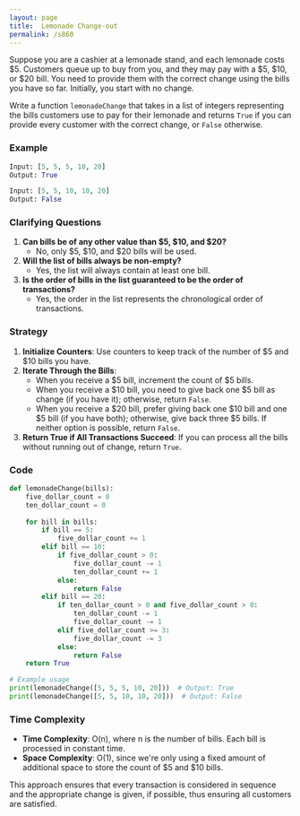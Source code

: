 ```yaml
---
layout: page
title:  Lemonade Change-out
permalink: /s860
---
```

Suppose you are a cashier at a lemonade stand, and each lemonade costs $5. Customers queue up to buy from you, and they may pay with a $5, $10, or $20 bill. You need to provide them with the correct change using the bills you have so far. Initially, you start with no change.

Write a function `lemonadeChange` that takes in a list of integers representing the bills customers use to pay for their lemonade and returns `True` if you can provide every customer with the correct change, or `False` otherwise.

### Example
```python
Input: [5, 5, 5, 10, 20]
Output: True

Input: [5, 5, 10, 10, 20]
Output: False
```

### Clarifying Questions
1. **Can bills be of any other value than $5, $10, and $20?**
    - No, only $5, $10, and $20 bills will be used.
2. **Will the list of bills always be non-empty?**
    - Yes, the list will always contain at least one bill.
3. **Is the order of bills in the list guaranteed to be the order of transactions?**
    - Yes, the order in the list represents the chronological order of transactions.

### Strategy
1. **Initialize Counters**: Use counters to keep track of the number of $5 and $10 bills you have.
2. **Iterate Through the Bills**:
    - When you receive a $5 bill, increment the count of $5 bills.
    - When you receive a $10 bill, you need to give back one $5 bill as change (if you have it); otherwise, return `False`.
    - When you receive a $20 bill, prefer giving back one $10 bill and one $5 bill (if you have both); otherwise, give back three $5 bills. If neither option is possible, return `False`.
3. **Return True if All Transactions Succeed**: If you can process all the bills without running out of change, return `True`.

### Code
```python
def lemonadeChange(bills):
    five_dollar_count = 0
    ten_dollar_count = 0
    
    for bill in bills:
        if bill == 5:
            five_dollar_count += 1
        elif bill == 10:
            if five_dollar_count > 0:
                five_dollar_count -= 1
                ten_dollar_count += 1
            else:
                return False
        elif bill == 20:
            if ten_dollar_count > 0 and five_dollar_count > 0:
                ten_dollar_count -= 1
                five_dollar_count -= 1
            elif five_dollar_count >= 3:
                five_dollar_count -= 3
            else:
                return False
    return True

# Example usage
print(lemonadeChange([5, 5, 5, 10, 20]))  # Output: True
print(lemonadeChange([5, 5, 10, 10, 20]))  # Output: False
```

### Time Complexity
- **Time Complexity**: O(n), where n is the number of bills. Each bill is processed in constant time.
- **Space Complexity**: O(1), since we're only using a fixed amount of additional space to store the count of $5 and $10 bills.

This approach ensures that every transaction is considered in sequence and the appropriate change is given, if possible, thus ensuring all customers are satisfied.